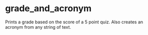 # grade_and_acronym
Prints a grade based on the score of a 5 point quiz. Also creates an acronym from any string of text.
